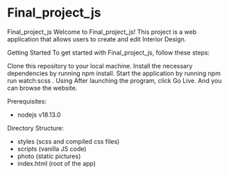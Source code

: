 # Final_project_js
Final_project_js
Welcome to Final_project_js! This project is a web application that allows users to create and edit Interior Design.

Getting Started
To get started with Final_project_js, follow these steps:

Clone this repository to your local machine.
Install the necessary dependencies by running npm install.
Start the application by running  npm run watch:scss .
Using
After launching the program, click Go Live. And you can browse the website.

Prerequisites:
- nodejs v18.13.0

Directory Structure:
- styles (scss and compiled css files)
- scripts (vanilla JS code)
- photo (static pictures)
- index.html (root of the app)



